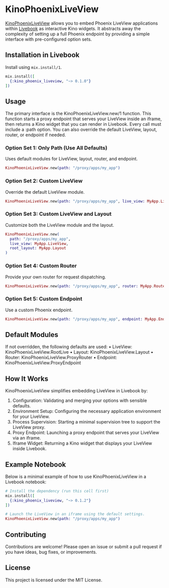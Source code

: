 # KinoPhoenixLiveView

[KinoPhoenixLiveView](https://hexdocs.pm/kino) allows you to embed Phoenix LiveView applications
within [Livebook](https://livebook.dev) as interactive Kino widgets. It abstracts away the complexity of setting up a
full Phoenix endpoint by providing a simple interface with pre-configured option sets.

## Installation in Livebook

Install using `mix.install/1`.

```elixir
mix.install([
  {:kino_phoenix_liveview, "~> 0.1.0"}
])
```

## Usage

The primary interface is the KinoPhoenixLiveView.new/1 function. This function starts a proxy endpoint that serves your
LiveView inside an iframe, then returns a Kino widget that you can render in Livebook. Every call must include a :path
option. You can also override the default LiveView, layout, router, or endpoint if needed.

### Option Set 1: Only Path (Use All Defaults)

Uses default modules for LiveView, layout, router, and endpoint.

```elixir
KinoPhoenixLiveView.new(path: "/proxy/apps/my_app")
```

### Option Set 2: Custom LiveView

Override the default LiveView module.

```elixir
KinoPhoenixLiveView.new(path: "/proxy/apps/my_app", live_view: MyApp.LiveView)
```

### Option Set 3: Custom LiveView and Layout

Customize both the LiveView module and the layout.

```elixir
KinoPhoenixLiveView.new(
  path: "/proxy/apps/my_app",
  live_view: MyApp.LiveView,
  root_layout: MyApp.Layout
)
```

### Option Set 4: Custom Router

Provide your own router for request dispatching.

```elixir
KinoPhoenixLiveView.new(path: "/proxy/apps/my_app", router: MyApp.Router)
```

### Option Set 5: Custom Endpoint

Use a custom Phoenix endpoint.

```elixir
KinoPhoenixLiveView.new(path: "/proxy/apps/my_app", endpoint: MyApp.Endpoint)
``` 

## Default Modules

If not overridden, the following defaults are used:
• LiveView: KinoPhoenixLiveView.RootLive
• Layout: KinoPhoenixLiveView.Layout
• Router: KinoPhoenixLiveView.ProxyRouter
• Endpoint: KinoPhoenixLiveView.ProxyEndpoint

## How It Works

KinoPhoenixLiveView simplifies embedding LiveView in Livebook by:

1. Configuration: Validating and merging your options with sensible defaults.
2. Environment Setup: Configuring the necessary application environment for your LiveView.
3. Process Supervision: Starting a minimal supervision tree to support the LiveView proxy.
4. Proxy Endpoint: Launching a proxy endpoint that serves your LiveView via an iframe.
5. Iframe Widget: Returning a Kino widget that displays your LiveView inside Livebook.

## Example Notebook

Below is a minimal example of how to use KinoPhoenixLiveView in a Livebook notebook:

```elixir
# Install the dependency (run this cell first)
mix.install([
  {:kino_phoenix_liveview, "~> 0.1.2"}
])

# Launch the LiveView in an iframe using the default settings.
KinoPhoenixLiveView.new(path: "/proxy/apps/my_app")
````

## Contributing

Contributions are welcome! Please open an issue or submit a pull request if you have ideas, bug fixes, or improvements.

## License

This project is licensed under the MIT License. 